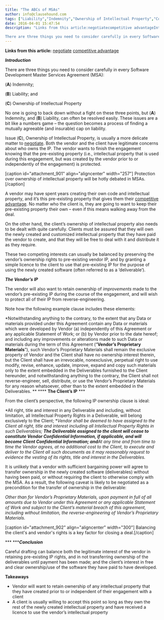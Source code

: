 ```yaml
---
title: "The ABCs of MSAs"
author: info@clausehound.com
tags: ["Liability","Indemnity","Ownership of Intellectual Property","Commercial Activities","Master Services Agreement"]
date: 2016-04-01 15:47:54
description: "Links from this article:negotiatecompetitive advantageIntroduction

There are three things you need to consider carefully in every Software Developmen..."
---
```


**Links from this article:**
[negotiate](http://www.ipinbrief.com/drafting-and-negotiating-an-ip-deal/)
[competitive advantage](http://www.martensenip.com/government-contracts/intellectual-propertys-competitive-advantage/)

***Introduction***

There are three things you need to consider carefully in every Software Development Master Services Agreement (MSA):

(**A**) Indemnity;

(**B**) Liability; and

(**C**) Ownership of Intellectual Property

 

No one is going to back down without a fight on these three points, but (**A**) Indemnity, and (**B**) Liability, can often be resolved easily. These issues are a bit like a numbers game – the question becomes a process of finding a mutually agreeable (and insurable) cap on liability.

 

Issue (**C**), Ownership of Intellectual Property, is usually a more delicate matter to [negotiate](http://www.ipinbrief.com/drafting-and-negotiating-an-ip-deal/). Both the vendor and the client have legitimate concerns about who owns the IP. The vendor wants to finish the engagement knowing that the pre-existing property (i.e., intellectual property that is used during this engagement, but was created by the vendor prior to or independently of the engagement) is protected.

 

[caption id="attachment_901" align="aligncenter" width="257"] Protection over ownership of intellectual property will be hotly debated in MSAs.[/caption]

 

A vendor may have spent years creating their own code and intellectual property, and it’s this pre-existing property that gives them their [competitive advantage](http://www.martensenip.com/government-contracts/intellectual-propertys-competitive-advantage/). No matter who the client is, they are going to want to keep their pre-existing property their own – even if this means walking away from the deal.

 

On the other hand, the client’s ownership of intellectual property also needs to be dealt with quite carefully. Clients must be assured that they will own the newly created and customized intellectual property that they have paid the vendor to create, and that they will be free to deal with it and distribute it as they require.

 

These two competing interests can usually be balanced by preserving the vendor’s ownership rights to pre-existing vendor IP, and by granting a simple licence to the client to use that pre-existing IP for the purpose of using the newly created software (often referred to as a ‘deliverable’).

 

***The Vendor’s IP***

 

The vendor will also want to retain ownership of *improvements* made to the vendor’s pre-existing IP during the course of the engagement, and will wish to protect all of their IP from reverse-engineering.

 

Note how the following example clause includes these elements:

 

*Notwithstanding anything to the contrary, to the extent that any Data or materials provided under this Agreement contain any Data or materials which were developed by Vendor (a) independently of this Agreement or any applicable Statement of Work; or (b) by Vendor prior to the date hereof; and including any improvements or alterations made to such Data or materials during the term of this Agreement (“**Vendor’s Proprietary Materials**”), such Vendor’s Proprietary Materials shall remain the exclusive property of Vendor and the Client shall have no ownership interest therein, but the Client shall have an irrevocable, nonexclusive, perpetual right to use modify, revise, enhance, update, improve, expand and copy such materials only to the extent embedded in the Deliverables furnished to the Client hereunder, and notwithstanding anything to the contrary, the Client shall not reverse-engineer, sell,  distribute, or use the Vendor’s Proprietary Materials for any reason whatsoever, other than to the extent embedded in the Deliverables. ** **** ******The Client’s IP****** ***

From the client’s perspective, the following IP ownership clause is ideal:

 

*All right, title and interest in any Deliverable and including, without limitation, all Intellectual Property Rights in a Deliverable, will belong exclusively to the Client; **Vendor shall be deemed to have assigned to the Client all right, title and interest including all Intellectual Property Rights in such Deliverables; **The Deliverable assigned to the client will cease to constitute Vendor Confidential Information, if applicable, and will become Client Confidential Information; and**At any time and from time to time the Vendor agrees, at no additional cost to the Client, to execute and deliver to the Client all such documents as it may reasonably request to evidence the vesting of its rights, title and interest in the Deliverables.*

 

It is unlikely that a vendor with sufficient bargaining power will agree to transfer ownership in the newly created software (deliverables) without having been paid, or without requiring the client to otherwise comply with the MSA. As a result, the following caveat is likely to be negotiated as a precondition for the transfer of ownership in the deliverable:

 

*Other than for Vendor’s Proprietary Materials, upon payment in full of all amounts due to Vendor under this Agreement or any applicable Statement of Work and subject to the Client’s material breach of this agreement, including without limitation, the reverse-engineering of Vendor’s Proprietary Materials.*

[caption id="attachment_902" align="aligncenter" width="300"] Balancing the client's and vendor's rights is a key factor for closing a deal.[/caption]

*** ******Conclusion***

Careful drafting can balance both the legitimate interest of the vendor in retaining pre-existing IP rights, and in not transferring ownership of the deliverables until payment has been made; and the client’s interest in free and clear ownership/use of the software they have paid to have developed.

 

**Takeaways**
- Vendor will want to retain ownership of any intellectual property that they have created prior to or independent of their engagement with a client
- A client is usually willing to accept this point so long as they own the rest of the newly created intellectual property and have received a licence to use the vendor’s intellectual property
